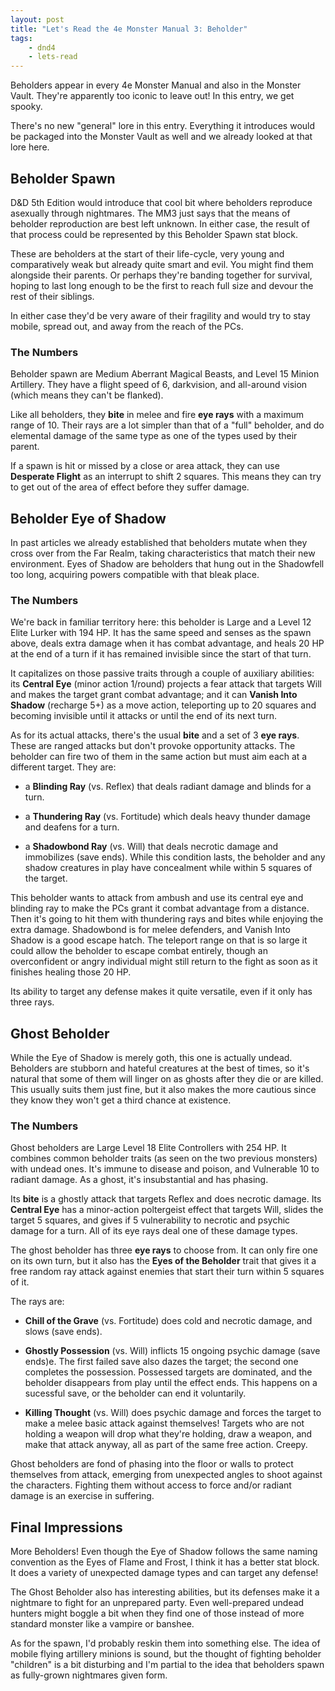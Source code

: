 ```yaml
---
layout: post
title: "Let's Read the 4e Monster Manual 3: Beholder"
tags:
    - dnd4
    - lets-read
---
```


Beholders appear in every 4e Monster Manual and also in the Monster
Vault. They're apparently too iconic to leave out! In this entry, we get spooky.

There's no new "general" lore in this entry. Everything it introduces would be
packaged into the Monster Vault as well and we already looked at that lore here.

## Beholder Spawn

D&D 5th Edition would introduce that cool bit where beholders reproduce
asexually through nightmares. The MM3 just says that the means of beholder
reproduction are best left unknown. In either case, the result of that process
could be represented by this Beholder Spawn stat block.

These are beholders at the start of their life-cycle, very young and
comparatively weak but already quite smart and evil. You might find them
alongside their parents. Or perhaps they're banding together for survival,
hoping to last long enough to be the first to reach full size and devour the
rest of their siblings.

In either case they'd be very aware of their fragility and would try to stay
mobile, spread out, and away from the reach of the PCs.

### The Numbers

Beholder spawn are Medium Aberrant Magical Beasts, and Level 15 Minion
Artillery. They have a flight speed of 6, darkvision, and all-around vision
(which means they can't be flanked).

Like all beholders, they **bite** in melee and fire **eye rays** with a maximum
range of 10. Their rays are a lot simpler than that of a "full" beholder, and do
elemental damage of the same type as one of the types used by their parent.

If a spawn is hit or missed by a close or area attack, they can use **Desperate
Flight** as an interrupt to shift 2 squares. This means they can try to get out
of the area of effect before they suffer damage.


## Beholder Eye of Shadow

In past articles we already established that beholders mutate when they cross
over from the Far Realm, taking characteristics that match their new
environment. Eyes of Shadow are beholders that hung out in the Shadowfell too
long, acquiring powers compatible with that bleak place.

### The Numbers

We're back in familiar territory here: this beholder is Large and a Level 12
Elite Lurker with 194 HP. It has the same speed and senses as the spawn above,
deals extra damage when it has combat advantage, and heals 20 HP at the end of a
turn if it has remained invisible since the start of that turn.

It capitalizes on those passive traits through a couple of auxiliary abilities:
its **Central Eye** (minor action 1/round) projects a fear attack that targets
Will and makes the target grant combat advantage; and it can **Vanish Into
Shadow** (recharge 5+) as a move action, teleporting up to 20 squares and
becoming invisible until it attacks or until the end of its next turn.

As for its actual attacks, there's the usual **bite** and a set of 3 **eye
rays**. These are ranged attacks but don't provoke opportunity attacks. The
beholder can fire two of them in the same action but must aim each at a
different target. They are:

- a **Blinding Ray** (vs. Reflex) that deals radiant damage and blinds for a
  turn.

- a **Thundering Ray** (vs. Fortitude) which deals heavy thunder damage and
  deafens for a turn.

- a **Shadowbond Ray** (vs. Will) that deals necrotic damage and immobilizes
  (save ends). While this condition lasts, the beholder and any shadow creatures
  in play have concealment while within 5 squares of the target.

This beholder wants to attack from ambush and use its central eye and blinding
ray to make the PCs grant it combat advantage from a distance. Then it's going
to hit them with thundering rays and bites while enjoying the extra
damage. Shadowbond is for melee defenders, and Vanish Into Shadow is a good
escape hatch. The teleport range on that is so large it could allow the beholder
to escape combat entirely, though an overconfident or angry individual might
still return to the fight as soon as it finishes healing those 20 HP.

Its ability to target any defense makes it quite versatile, even if it only has
three rays.

## Ghost Beholder

While the Eye of Shadow is merely goth, this one is actually undead. Beholders
are stubborn and hateful creatures at the best of times, so it's natural that
some of them will linger on as ghosts after they die or are killed. This usually
suits them just fine, but it also makes the more cautious since they know they
won't get a third chance at existence.

### The Numbers

Ghost beholders are Large Level 18 Elite Controllers with 254 HP. It combines
common beholder traits (as seen on the two previous monsters) with undead
ones. It's immune to disease and poison, and Vulnerable 10 to radiant damage. As
a ghost, it's insubstantial and has phasing.

Its **bite** is a ghostly attack that targets Reflex and does necrotic
damage. Its **Central Eye** has a minor-action poltergeist effect that targets
Will, slides the target 5 squares, and gives if 5 vulnerability to necrotic and
psychic damage for a turn. All of its eye rays deal one of these damage types.

The ghost beholder has three **eye rays** to choose from. It can only fire one
on its own turn, but it also has the **Eyes of the Beholder** trait that gives
it a free random ray attack against enemies that start their turn within 5
squares of it.

The rays are:

- **Chill of the Grave** (vs. Fortitude) does cold and necrotic damage, and
  slows (save ends).

- **Ghostly Possession** (vs. Will) inflicts 15 ongoing psychic damage (save
  ends)e. The first failed save also dazes the target; the second one completes
  the possession. Possessed targets are dominated, and the beholder disappears
  from play until the effect ends. This happens on a sucessful save, or the
  beholder can end it voluntarily.

- **Killing Thought** (vs. Will) does psychic damage and forces the target to
  make a melee basic attack against themselves! Targets who are not holding a
  weapon will drop what they're holding, draw a weapon, and make that attack
  anyway, all as part of the same free action. Creepy.

Ghost beholders are fond of phasing into the floor or walls to protect
themselves from attack, emerging from unexpected angles to shoot against the
characters. Fighting them without access to force and/or radiant damage is an
exercise in suffering.

## Final Impressions

More Beholders! Even though the Eye of Shadow follows the same naming convention
as the Eyes of Flame and Frost, I think it has a better stat block. It does a
variety of unexpected damage types and can target any defense!

The Ghost Beholder also has interesting abilities, but its defenses make it a
nightmare to fight for an unprepared party. Even well-prepared undead hunters
might boggle a bit when they find one of those instead of more standard monster
like a vampire or banshee.

As for the spawn, I'd probably reskin them into something else. The idea of
mobile flying artillery minions is sound, but the thought of fighting beholder
"children" is a bit disturbing and I'm partial to the idea that beholders spawn
as fully-grown nightmares given form.
